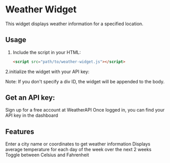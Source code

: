 # Weather Widget

This widget displays weather information for a specified location.

## Usage

1. Include the script in your HTML:

   ```html
   <script src="path/to/weather-widget.js"></script>
   ```

2.initialize the widget with your API key:

<div id="my-weather-div"></div>
<script>
  WeatherWidget.init('YOUR_API_KEY_HERE', 'my-weather-div');
</script>

Note: If you don't specify a div ID, the widget will be appended to the body.

## Get an API key:

Sign up for a free account at WeatherAPI
Once logged in, you can find your API key in the dashboard

## Features

Enter a city name or coordinates to get weather information
Displays average temperature for each day of the week over the next 2 weeks
Toggle between Celsius and Fahrenheit
